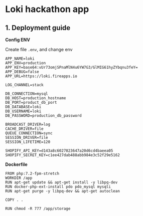 # Loki hackathon app


## 1. Deployment guide

**Config ENV**

Create file `.env`, and change env

```
APP_NAME=loki
APP_ENV=production
APP_KEY=base64:vUr73omjSPnaMlN4u6YW7G3/GlMIG61hyZYbqnu3feY=
APP_DEBUG=false
APP_URL=https://loki.fireapps.io

LOG_CHANNEL=stack

DB_CONNECTION=mysql
DB_HOST=production_hostname
DB_PORT=product_db_port
DB_DATABASE=loki
DB_USERNAME=loki
DB_PASSWORD=production_db_password

BROADCAST_DRIVER=log
CACHE_DRIVER=file
QUEUE_CONNECTION=sync
SESSION_DRIVER=file
SESSION_LIFETIME=120

SHOPIFY_API_KEY=d143a8c6027023647a20d6cd4baeea05
SHOPIFY_SECRET_KEY=c1ee427dab488abb984e3c52f29e5162
```

**Dockerfile**

```
FROM php:7.2-fpm-stretch
WORKDIR /app
RUN apt-get update && apt-get install -y libpq-dev
RUN docker-php-ext-install pdo pdo_mysql mysqli
RUN apt-get purge -y libpq-dev && apt-get autoclean

COPY . .

RUN chmod -R 777 /app/storage
```
